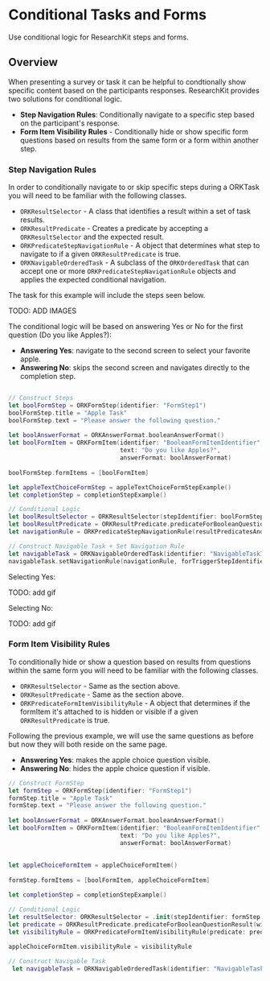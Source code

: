 # Conditional Tasks and Forms

Use conditional logic for ResearchKit steps and forms.

## Overview

When presenting a survey or task it can be helpful to condtionally show specific content based on the participants responses. ResearchKit provides two solutions for conditional logic.

- **Step Navigation Rules**: Conditionally navigate to a specific step based on the participant's response.
- **Form Item Visibility Rules** - Conditionally hide or show specific form questions based on results from the same form or a form within another step.



### Step Navigation Rules

In order to conditionally navigate to or skip specific steps during a ORKTask you will need to be familiar with the following classes. 

- `ORKResultSelector` - A class that identifies a result within a set of task results.
- `ORKResultPredicate` - Creates a predicate by accepting a `ORKResultSelector` and the expected result.
- `ORKPredicateStepNavigationRule` - A object that determines what step to navigate to if a given `ORKResultPredicate` is true.
- `ORKNavigableOrderedTask` - A subclass of the `ORKOrderedTask` that can accept one or more `ORKPredicateStepNavigationRule` objects and applies the expected conditional navigation.


The task for this example will include the steps seen below.

TODO: ADD IMAGES

The conditional logic will be based on answering Yes or No for the first question (Do you like Apples?):

- **Answering Yes**: navigate to the second screen to select your favorite apple.
- **Answering No**: skips the second screen and navigates directly to the completion step.

```swift

// Construct Steps
let boolFormStep = ORKFormStep(identifier: "FormStep1")
boolFormStep.title = "Apple Task"
boolFormStep.text = "Please answer the following question."
        
let boolAnswerFormat = ORKAnswerFormat.booleanAnswerFormat()
let boolFormItem = ORKFormItem(identifier: "BooleanFormItemIdentifier", 
							   text: "Do you like Apples?", 
							   answerFormat: boolAnswerFormat)
        
boolFormStep.formItems = [boolFormItem]

let appleTextChoiceFormStep = appleTextChoiceFormStepExample()
let completionStep = completionStepExample()

// Conditional Logic
let boolResultSelector = ORKResultSelector(stepIdentifier: boolFormStep.identifier, resultIdentifier: boolFormItem.identifier)
let boolResultPredicate = ORKResultPredicate.predicateForBooleanQuestionResult(with: boolResultSelector, expectedAnswer: false)
let navigationRule = ORKPredicateStepNavigationRule(resultPredicatesAndDestinationStepIdentifiers: [ (boolResultPredicate, completionStep.identifier) ])

// Construct Navigable Task + Set Navigation Rule
let navigableTask = ORKNavigableOrderedTask(identifier: "NavigableTaskIdentifier", steps: [formStep1, appleTextChoiceFormStep, completionStep])
navigableTask.setNavigationRule(navigationRule, forTriggerStepIdentifier: formStep1.identifier)
```

Selecting Yes:

TODO: add gif


Selecting No:

TODO: add gif

### Form Item Visibility Rules

To conditionally hide or show a question based on results from questions within the same form you will need to be familiar with the following classes.

- `ORKResultSelector` - Same as the section above.
- `ORKResultPredicate` - Same as the section above.
- `ORKPredicateFormItemVisibilityRule` - A object that determines if the formItem it's attached to is hidden or visible if a given `ORKResultPredicate` is true.

Following the previous example, we will use the same questions as before but now they will both reside on the same page. 


- **Answering Yes**: makes the apple choice question visible.
- **Answering No**: hides the apple choice question if visible.


```swift
// Construct FormStep
let formStep = ORKFormStep(identifier: "FormStep1")
formStep.title = "Apple Task"
formStep.text = "Please answer the following question."
        
let boolAnswerFormat = ORKAnswerFormat.booleanAnswerFormat()
let boolFormItem = ORKFormItem(identifier: "BooleanFormItemIdentifier", 
							   text: "Do you like Apples?", 
							   answerFormat: boolAnswerFormat)
							   
							   
let appleChoiceFormItem = appleChoiceFormItem()
        
formStep.formItems = [boolFormItem, appleChoiceFormItem]

let completionStep = completionStepExample()

// Conditional Logic
let resultSelector: ORKResultSelector = .init(stepIdentifier: formStep.identifier, resultIdentifier: boolFormItem.identifier)
let predicate = ORKResultPredicate.predicateForBooleanQuestionResult(with: resultSelector, expectedAnswer: true)
let visibilityRule = ORKPredicateFormItemVisibilityRule(predicate: predicate)
        
appleChoiceFormItem.visibilityRule = visibilityRule

// Construct Navigable Task
 let navigableTask = ORKNavigableOrderedTask(identifier: "NavigableTaskIdentifier", steps: [formStep, completionStep])
```

